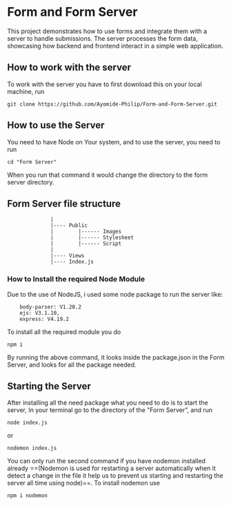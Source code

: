 # Form and Form Server

This project demonstrates how to use forms and integrate them with a server to handle submissions. The server processes the form data, showcasing how backend and frontend interact in a simple web application.

## How to work with the server

To work with the server you have to first download this on your local machine, run 

```
git clone https://github.com/Ayomide-Philip/Form-and-Form-Server.git
```

## How to use the Server
You need to have Node on Your system, and to use the server, you need to run

```
cd "Form Server"
```
When you run that command it would change the directory to the form server directory.

## Form Server file structure

```
              |
              |---- Public 
              |        |------ Images
              |        |------ Stylesheet
              |        |------ Script
              |
              |---- Views
              |---- Index.js
```

### How to Install the required Node Module
Due to the use of NodeJS, i used some node package to run the server like:

```
    body-parser: V1.20.2
    ejs: V3.1.10,
    express: V4.19.2
```

To install all the required module you do 

```
npm i
```
By running the above command, it looks inside the package.json in the Form Server, and looks for all the package needed.

## Starting the Server
After installing all the need  package what you need to do is to start the server, In your terminal go to the directory of the "Form Server", and run 

```
node index.js
```
or 
```
nodemon index.js
```
You can only run the second command if you have nodemon installed already ==(Nodemon is used for restarting a server automatically when it detect a change in the file it help us to prevent us starting and restarting the server all time using node)==.
To install nodemon use 
```
npm i nodemon
```
